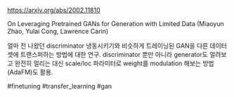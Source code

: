 https://arxiv.org/abs/2002.11810

On Leveraging Pretrained GANs for Generation with Limited Data (Miaoyun Zhao, Yulai Cong, Lawrence Carin)

얼마 전 나왔던 discriminator 냉동시키기와 비슷하게 트레이닝된 GAN을 다른 데이터셋에 트랜스퍼하는 방법에 대한 연구. discriminator 뿐만 아니라 generator도 얼려보고 완전히 얼리는 대신 scale/loc 파라미터로 weight를 modulation 해보는 방법(AdaFM)도 활용.

#finetuning #transfer_learning #gan